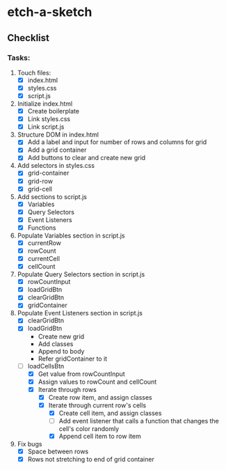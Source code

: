 # etch-a-sketch

## Checklist

### Tasks:
1. Touch files:
    - [x] index.html
    - [x] styles.css
    - [x] script.js

2. Initialize index.html
    - [x] Create boilerplate
    - [x] Link styles.css
    - [x] Link script.js

3. Structure DOM in index.html
    - [x] Add a label and input for number of rows and columns for grid
    - [x] Add a grid container
    - [x] Add buttons to clear and create new grid

4. Add selectors in styles.css
    - [x] grid-container
    - [x] grid-row
    - [x] grid-cell

5. Add sections to script.js
    - [x] Variables
    - [x] Query Selectors
    - [x] Event Listeners
    - [x] Functions

6. Populate Variables section in script.js
    - [x] currentRow
    - [x] rowCount
    - [x] currentCell
    - [x] cellCount

7. Populate Query Selectors section in script.js
    - [x] rowCountInput
    - [x] loadGridBtn
    - [x] clearGridBtn
    - [x] gridContainer

8. Populate Event Listeners section in script.js
    - [x] clearGridBtn
    - [x] loadGridBtn
        - Create new grid
        - Add classes
        - Append to body
        - Refer gridContainer to it
    - [ ] loadCellsBtn
        - [x] Get value from rowCountInput
        - [x] Assign values to rowCount and cellCount
        - [x] Iterate through rows
            - [x] Create row item, and assign classes
            - [x] Iterate through current row's cells
                - [x] Create cell item, and assign classes
                - [ ] Add event listener that calls a function that changes the cell's color randomly
                - [x] Append cell item to row item

9. Fix bugs
    - [x] Space between rows
    - [x] Rows not stretching to end of grid container